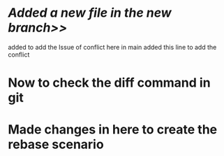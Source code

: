 # *Added a new file in the new branch>>*
 added to add the Issue of conflict
here in main added this line to add the conflict

# Now to check the diff command in git

# Made changes in here to create the rebase scenario
